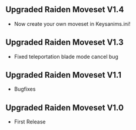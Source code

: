 ## Upgraded Raiden Moveset V1.4
- Now create your own moveset in Keysanims.ini!
## Upgraded Raiden Moveset V1.3
- Fixed teleportation blade mode cancel bug
## Upgraded Raiden Moveset V1.1
- Bugfixes
## Upgraded Raiden Moveset V1.0
- First Release
